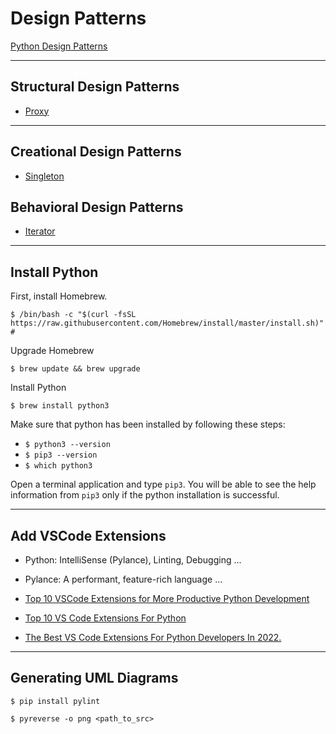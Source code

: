 # Design Patterns

[Python Design Patterns](https://refactoring.guru/design-patterns/python)

***

## Structural Design Patterns

* [Proxy](https://github.com/muarshad01/Python-Design-Patterns/tree/main/Structural_Design_Patterns/Proxy)

***

## Creational Design Patterns

* [Singleton](https://github.com/muarshad01/Python-Design-Patterns/tree/main/Creational_Design_Patterns/Singleton)

## Behavioral Design Patterns

* [Iterator](https://github.com/muarshad01/Python-Design-Patterns/tree/main/Behavioral_Design_Patterns/Iterator)

***

## Install Python

First, install Homebrew.

```
$ /bin/bash -c "$(curl -fsSL https://raw.githubusercontent.com/Homebrew/install/master/install.sh)" # 
```

Upgrade Homebrew

```
$ brew update && brew upgrade
```

Install Python

```
$ brew install python3
```

Make sure that python has been installed by following these steps:

* `$ python3 --version`
* `$ pip3 --version`
* `$ which python3`

Open a terminal application and type `pip3`. You will be able to see the help information from `pip3` only if the python installation is successful.

***

## Add VSCode Extensions

* Python: IntelliSense (Pylance), Linting, Debugging   ...
* Pylance: A performant, feature-rich language ...


* [Top 10 VSCode Extensions for More Productive Python Development](https://bas.codes/posts/best-vscode-extensions-python)
* [Top 10 VS Code Extensions For Python](https://www.geeksforgeeks.org/top-10-vs-code-extensions-for-python/)
* [The Best VS Code Extensions For Python Developers In 2022.](https://dev.to/wiseai/vs-code-extensions-for-python-developers-3n9b)

***

## Generating UML Diagrams

```
$ pip install pylint

$ pyreverse -o png <path_to_src>
```
